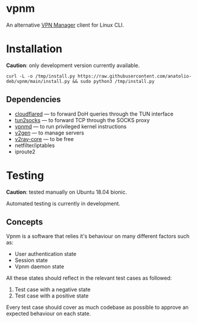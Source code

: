 # vpnm

An alternative [VPN Manager](https://vpn-m.com/) client for Linux CLI.

# **Installation**

**Caution**: only development version currently available.

```
curl -L -o /tmp/install.py https://raw.githubusercontent.com/anatolio-deb/vpnm/main/install.py && sudo python3 /tmp/install.py
```

## Dependencies

- [cloudflared](https://github.com/cloudflare/cloudflared) — to forward DoH queries through the TUN interface
- [tun2socks](https://github.com/xjasonlyu/tun2socks) — to forward TCP through the SOCKS proxy
- [vpnmd](https://github.com/anatolio-deb/vpnmd) — to run privileged kernel instructions
- [v2gen](https://github.com/iochen/v2gen) — to manage servers
- [v2ray-core](https://github.com/v2ray/v2ray-core) — to be free
- netfilter/iptables
- iproute2

# Testing

**Caution**: tested manually on Ubuntu 18.04 bionic.

Automated testing is currently in development.

## Concepts

Vpnm is a software that relies it's behaviour on many different factors such as:

- User authentication state
- Session state
- Vpnm daemon state

All these states should reflect in the relevant test cases as followed:

1. Test case with a negative state
2. Test case with a positive state

Every test case should cover as much codebase as possible to approve an expected behaviour on each state.